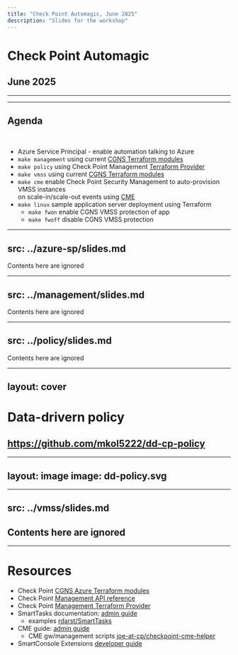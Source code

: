 ```yaml
---
title: "Check Point Automagic, June 2025"
description: "Slides for the workshop"
---
```

# Check Point Automagic
## June 2025

---
---
## Agenda
<br/>

* Azure Service Principal - enable automation talking to Azure
* `make management` using current [CGNS Terraform modules](https://github.com/CheckPointSW/terraform-azure-cloudguard-network-security)
* `make policy` using Check Point Management [Terraform Provider](https://registry.terraform.io/providers/CheckPointSW/checkpoint/latest/docs)
* `make vmss` using current [CGNS Terraform modules](https://github.com/CheckPointSW/terraform-azure-cloudguard-network-security/tree/master/modules/vmss_new_vnet#usage)
* `make cme` enable Check Point Security Management to auto-provision VMSS instances  
   on scale-in/scale-out events using [CME](https://sc1.checkpoint.com/documents/IaaS/WebAdminGuides/EN/CP_CME/Content/Topics-CME/Overview.htm?tocpath=_____2)
* `make linux` sample application server deployment using Terraform
    * `make fwon` enable CGNS VMSS protection of app
    * `make fwoff` disable CGNS VMSS protection

---
src: ../azure-sp/slides.md
---

<!-- this page will be loaded from '../azure-sp/slides.md' -->

Contents here are ignored

---
src: ../management/slides.md
---

<!-- this page will be loaded from '../management/slides.md' -->

Contents here are ignored

---
src: ../policy/slides.md
---
<!-- this page will be loaded from '../policy/slides.md' -->

Contents here are ignored

---
layout: cover
---
# Data-drivern policy
## https://github.com/mkol5222/dd-cp-policy
---
layout: image
image: dd-policy.svg
---


---
src: ../vmss/slides.md
---

<!-- this page will be loaded from '../vmss/slides.md' -->

Contents here are ignored
---
---
# Resources

* Check Point [CGNS Azure Terraform modules](https://github.com/CheckPointSW/terraform-azure-cloudguard-network-security)
* Check Point [Management API reference](https://sc1.checkpoint.com/documents/latest/APIs/index.html#)
* Check Point [Management Terraform Provider](https://registry.terraform.io/providers/CheckPointSW/checkpoint/latest/docs)
* SmartTasks documentation: [admin guide](https://sc1.checkpoint.com/documents/R82/WebAdminGuides/EN/CP_R82_SecurityManagement_AdminGuide/Content/Topics-SECMG/SmartTasks.htm)
    * examples [rdarst/SmartTasks](https://github.com/rdarst/SmartTasks)
* CME guide: [admin guide](https://sc1.checkpoint.com/documents/IaaS/WebAdminGuides/EN/CP_CME/Content/Topics-CME/CME_Structure_and_Configurations.htm)
    * CME gw/management scripts [joe-at-cp/checkpoint-cme-helper](https://github.com/joe-at-cp/checkpoint-cme-helper)
* SmartConsole Extensions [developer guide](https://sc1.checkpoint.com/documents/SmartConsole/)

